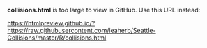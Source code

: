 **collisions.html** is too large to view in GitHub.  Use this URL instead: 

https://htmlpreview.github.io/?https://raw.githubusercontent.com/leaherb/Seattle-Collisions/master/R/collisions.html
